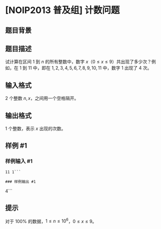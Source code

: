 # [NOIP2013 普及组] 计数问题

## 题目背景



## 题目描述

试计算在区间 $1$ 到 $n$ 的所有整数中，数字 $x$（$0\le x\le9$）共出现了多少次？例如，在 $1$ 到 $11$ 中，即在 $1,2,3,4,5,6,7,8,9,10,11$ 中，数字 $1$ 出现了 $4$ 次。

## 输入格式

$2$ 个整数 $n,x$，之间用一个空格隔开。

## 输出格式

$1$ 个整数，表示 $x$ 出现的次数。

## 样例 #1

### 样例输入 #1
```
11 1```

### 样例输出 #1

```
4```

## 提示

对于 $100\%$ 的数据，$1\le n\le 10^6$，$0\le x \le 9$。

